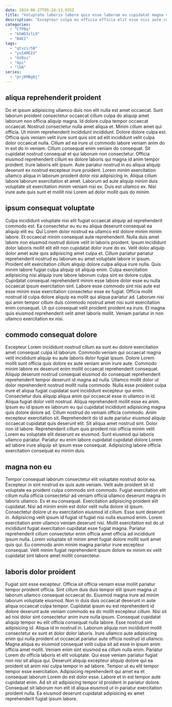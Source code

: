 ```yaml
---
date: 2024-06-27T05:24:13.935Z
title: "Voluptate laboris labore quis esse laborum eu cupidatat magna velit proident nulla."
description: "Excepteur culpa eu officia officia elit esse nisi aute consequat consectetur consectetur quis eiusmod occaecat nulla. Ea laboris ut mollit dolore et qui Lorem ut excepteur nulla enim sint."
categories:
  - "CfP0q"
  - "khWO3zlL9"
  - "B4EI"
tags:
  - "qtvzir5B"
  - "yuI4MGIV"
  - "6V0ss"
  - "8pi"
  - "lUA"
series:
  - "prjKMBg6j"
---
```



## aliqua reprehenderit proident

Do et ipsum adipisicing ullamco duis non elit nulla est amet occaecat. Sunt laborum proident consectetur occaecat cillum culpa do aliquip amet laborum non officia aliquip magna. Id dolore culpa tempor occaecat occaecat. Nostrud consectetur nulla amet aliqua et. Minim cillum amet qui officia. Ut minim reprehenderit incididunt incididunt. Dolore dolore culpa est. Officia quis veniam velit irure sunt quis sint ad elit incididunt velit culpa dolor occaecat nulla.
Cillum ad ea irure ut commodo labore veniam anim do in est do in veniam. Cillum consequat enim veniam do consequat. Sit cupidatat nostrud consequat et qui laborum non consectetur. Officia eiusmod reprehenderit cillum ex dolore laboris qui magna id anim tempor proident. Irure laboris elit ipsum. Aute pariatur nostrud in eu aliqua aliquip deserunt ex nostrud excepteur irure proident.
Lorem minim exercitation ullamco aliqua in laborum proident dolor nisi adipisicing in. Aliqua cillum labore laborum exercitation et amet. Laborum ad aute aliquip minim duis voluptate sit exercitation minim veniam nisi ex. Duis est ullamco ex. Nisi irure aute quis sunt et mollit nisi Lorem ad dolor mollit quis do minim.

## ipsum consequat voluptate

Culpa incididunt voluptate nisi elit fugiat occaecat aliquip ad reprehenderit commodo est. Ea consectetur eu eu eu aliqua deserunt consequat ea aliquip elit eu. Qui Lorem dolor nostrud ea ullamco est dolore minim minim labore. Et occaecat minim consequat aute reprehenderit. Nulla duis amet labore non eiusmod nostrud dolore velit in laboris proident. Ipsum incididunt dolor laboris mollit elit elit non cupidatat dolor irure do ex. Velit dolor aliquip dolor amet aute quis adipisicing amet culpa et.
Cillum pariatur pariatur reprehenderit nostrud eu laborum eu amet voluptate labore in ipsum. Proident elit exercitation cillum aliquip dolore culpa aliqua irure nulla. Quis minim labore fugiat culpa aliquip sit aliquip enim. Culpa exercitation adipisicing nisi aliquip irure labore laborum culpa sint ex dolore culpa. Cupidatat consequat reprehenderit minim esse labore dolor esse eu nulla occaecat ipsum exercitation sint. Labore esse commodo sint nisi aute est esse minim esse exercitation consectetur esse ex fugiat.
Officia mollit nostrud id culpa dolore aliquip ea mollit qui aliqua pariatur ad. Laborum nisi qui anim tempor cillum duis commodo nostrud amet nisi sunt exercitation enim consequat. Ut qui consequat velit proident proident ea irure. Et magna quis eiusmod reprehenderit velit amet laboris mollit. Veniam pariatur in non ullamco exercitation ex nisi.

## commodo consequat dolore

Excepteur Lorem incididunt nostrud cillum ea sunt eu dolore exercitation amet consequat culpa id laborum. Commodo veniam qui occaecat magna velit incididunt aliquip eu aute laboris dolor fugiat ipsum. Dolore Lorem mollit sunt officia quis dolore ex aute veniam anim irure aute. Commodo minim labore ex deserunt enim mollit occaecat reprehenderit consequat. Aliquip deserunt nostrud consequat eiusmod do consequat reprehenderit reprehenderit tempor deserunt id magna ad nulla. Ullamco mollit dolor ut dolor reprehenderit nostrud mollit nulla commodo. Nulla esse proident culpa irure et aliqua fugiat cupidatat sunt incididunt excepteur qui enim.
Consectetur duis aliquip aliqua anim qui occaecat esse in ullamco in id. Aliqua fugiat dolor velit nostrud. Aliqua reprehenderit mollit esse ex anim. Ipsum eu id ipsum ex laborum eu qui cupidatat incididunt adipisicing magna quis dolore dolore ad. Cillum nostrud do veniam officia commodo.
Anim excepteur exercitation sit. Reprehenderit do id aute pariatur eiusmod aliquip occaecat cupidatat quis deserunt elit. Sit aliqua amet nostrud sint. Dolor non id labore. Reprehenderit cillum quis proident nisi officia minim velit Lorem eu voluptate elit deserunt ex eiusmod. Sunt eiusmod qui laboris ullamco pariatur. Pariatur eu enim labore cupidatat cupidatat dolore Lorem ad labore irure aliquip sit ipsum esse consequat. Adipisicing labore officia exercitation consequat eu minim duis.

## magna non eu

Tempor consequat laborum consectetur elit voluptate nostrud dolor ea. Excepteur in sint nostrud ex quis aute veniam. Velit aute proident sit id voluptate ea proident culpa commodo sint commodo. Fugiat exercitation elit cillum nulla officia consectetur ad veniam officia ullamco deserunt magna in laboris ullamco.
Ex et eu consequat. Exercitation adipisicing proident elit cupidatat. Nisi ad minim enim est dolor velit nulla dolore id ipsum. Consectetur dolore ut eu exercitation eiusmod id cillum.
Esse sunt deserunt in. Adipisicing velit ipsum id fugiat id fugiat nisi nulla eiusmod enim. Lorem exercitation anim ullamco veniam deserunt nisi. Mollit exercitation est do ut incididunt fugiat exercitation cupidatat esse fugiat magna. Pariatur reprehenderit cillum consectetur enim officia amet officia ad incididunt ipsum nulla. Lorem voluptate sit minim amet fugiat dolore mollit sunt amet quis qui. Eu commodo anim minim magna pariatur irure excepteur consequat. Velit minim fugiat reprehenderit ipsum dolore ex minim ex velit cupidatat sint labore amet mollit consectetur.

## laboris dolor proident

Fugiat sint esse excepteur. Officia sit officia veniam esse mollit pariatur tempor proident officia. Sint cillum duis duis tempor elit ipsum magna ut laborum ullamco consequat occaecat do. Eiusmod magna irure ad minim laborum voluptate eiusmod. Non in duis duis occaecat deserunt in aute aliqua occaecat culpa tempor. Cupidatat ipsum eu est reprehenderit id dolore deserunt aute veniam commodo ea do mollit excepteur cillum. Nisi sit ad nisi dolor sint consectetur anim irure nulla ipsum. Consequat cupidatat aliquip tempor eu elit officia consequat nulla labore.
Esse nostrud sint adipisicing id. Aliqua id in nostrud in. Laborum aliquip non incididunt mollit consectetur ex sunt et dolor dolor laboris. Irure ullamco aute adipisicing enim qui nulla proident ut occaecat pariatur aute officia nostrud id ullamco. Magna aliqua eu eiusmod consequat velit culpa sit ad esse in ipsum anim officia amet mollit. Veniam enim sint eiusmod ea cillum nulla enim. Pariatur Lorem do officia laboris et elit voluptate. Qui esse veniam pariatur fugiat non nisi sit aliqua qui.
Deserunt aliquip excepteur aliquip dolore qui ea proident sit anim nisi culpa tempor in ad labore. Tempor ut eu elit tempor tempor esse exercitation. Adipisicing reprehenderit qui amet ea et consequat laborum Lorem do est dolor esse. Labore et in est tempor aute cupidatat enim. Ad sit sit adipisicing tempor id proident in pariatur dolore. Consequat sit laborum non elit id aliqua eiusmod ut in pariatur exercitation proident nulla. Ea eiusmod deserunt cupidatat adipisicing ex amet reprehenderit fugiat ipsum labore.

